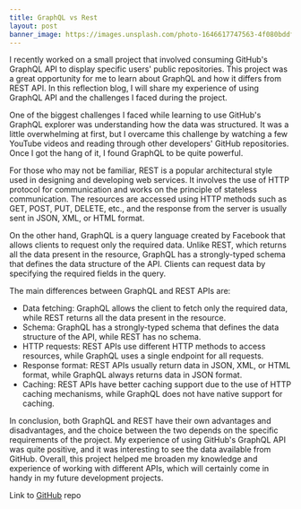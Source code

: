```yaml
---
title: GraphQL vs Rest
layout: post
banner_image: https://images.unsplash.com/photo-1646617747563-4f080bddf282?ixlib=rb-4.0.3&ixid=MnwxMjA3fDB8MHxwaG90by1wYWdlfHx8fGVufDB8fHx8&auto=format&fit=crop&w=2670&q=80
---
```


I recently worked on a small project that involved consuming GitHub's GraphQL API to display specific users' public repositories. This project was a great opportunity for me to learn about GraphQL and how it differs from REST API. In this reflection blog, I will share my experience of using GraphQL API and the challenges I faced during the project.

One of the biggest challenges I faced while learning to use GitHub's GraphQL explorer was understanding how the data was structured. It was a little overwhelming at first, but I overcame this challenge by watching a few YouTube videos and reading through other developers' GitHub repositories. Once I got the hang of it, I found GraphQL to be quite powerful.

For those who may not be familiar, REST is a popular architectural style used in designing and developing web services. It involves the use of HTTP protocol for communication and works on the principle of stateless communication. The resources are accessed using HTTP methods such as GET, POST, PUT, DELETE, etc., and the response from the server is usually sent in JSON, XML, or HTML format.

On the other hand, GraphQL is a query language created by Facebook that allows clients to request only the required data. Unlike REST, which returns all the data present in the resource, GraphQL has a strongly-typed schema that defines the data structure of the API. Clients can request data by specifying the required fields in the query.

The main differences between GraphQL and REST APIs are:

- Data fetching: GraphQL allows the client to fetch only the required data, while REST returns all the data present in the resource.
- Schema: GraphQL has a strongly-typed schema that defines the data structure of the API, while REST has no schema.
- HTTP requests: REST APIs use different HTTP methods to access resources, while GraphQL uses a single endpoint for all requests.
- Response format: REST APIs usually return data in JSON, XML, or HTML format, while GraphQL always returns data in JSON format.
- Caching: REST APIs have better caching support due to the use of HTTP caching mechanisms, while GraphQL does not have native support for caching.

In conclusion, both GraphQL and REST have their own advantages and disadvantages, and the choice between the two depends on the specific requirements of the project. My experience of using GitHub's GraphQL API was quite positive, and it was interesting to see the data available from GitHub. Overall, this project helped me broaden my knowledge and experience of working with different APIs, which will certainly come in handy in my future development projects.

Link to [GitHub](https://github.com/pattpjy/try_graphql) repo
